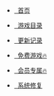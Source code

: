 <head>
          <!-- Place your kit's code here -->
          <script src="https://kit.fontawesome.com/911b022eab.js" crossorigin="anonymous"></script>
</head>

* [<i class="fa-solid fa-house-chimney-window"></i>&nbsp;&nbsp;首页](README)

* [<i class="fa-solid fa-list"></i>&nbsp;&nbsp;游戏目录](list.md)

* [<i class="fa-regular fa-calendar-days"></i>&nbsp;&nbsp;更新记录](update)

* [<i class="fa-solid fa-handshake"></i>&nbsp;&nbsp;免费游戏🔥](group)

* [<i class="fa-regular fa-chess-queen"></i>&nbsp;&nbsp;会员专属🔥](vip.html)

* [<i class="fa-solid fa-screwdriver-wrench"></i>&nbsp;&nbsp;系统修复](repair)

